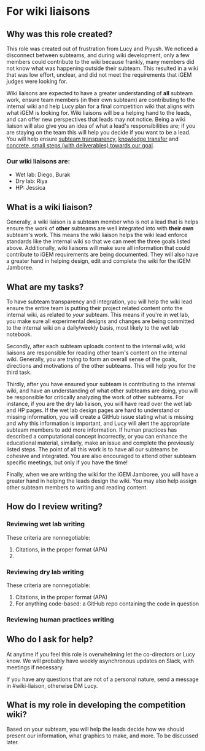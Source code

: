 # For wiki liaisons

<!-- toc -->

## Why was this role created?

This role was created out of frustration from Lucy and Piyush. We noticed a disconnect between subteams, and during wiki development, only a few members could contribute to the wiki because frankly, many members did not know what was happening outside their subteam. This resulted in a wiki that was low effort, unclear, and did not meet the requirements that iGEM judges were looking for.

Wiki liaisons are expected to have a greater understanding of **all** subteam work, ensure team members (in their own subteam) are contributing to the internal wiki and help Lucy plan for a final competition wiki that aligns with what iGEM is looking for. Wiki liaisons will be a helping hand to the leads, and can offer new perspectives that leads may not notice. Being a wiki liaison will also give you an idea of what a lead's responsibilities are; if you are staying on the team this will help you decide if you want to be a lead. You will help ensure [subteam transparency](index.md#subteam-transparency), [knowledge transfer](index.md#knowledge-transfer) and [concrete, small steps (with deliverables) towards our goal](index.md#concrete-small-steps-with-deliverables-towards-our-goal).


### Our wiki liaisons are:

- Wet lab: Diego, Burak
- Dry lab: Riya
- HP: Jessica

## What is a wiki liaison?

Generally, a wiki liaison is a subteam member who is not a lead that is helps ensure the work of **other** subteams are well integrated into with **their own** subteam's work. This means the wiki liaison helps the wiki lead enforce standards like the internal wiki so that we can meet the three goals listed above. Additionally, wiki liaisons will make sure all information that could contribute to iGEM requirements are being documented. They will also have a greater hand in helping design, edit and complete the wiki for the iGEM Jamboree.

## What are my tasks?

To have subteam transparency and integration, you will help the wiki lead ensure the entire team is putting their project related content onto the internal wiki, as related to _your_ subteam. This means if you're in wet lab, you make sure all experimental designs and changes are being committed to the internal wiki on a daily/weekly basis, most likely to the wet lab notebook.

Secondly, after each subteam uploads content to the internal wiki, wiki liaisons are responsible for reading other team's content on the internal wiki. Generally, you are trying to form an overall sense of the goals, directions and motivations of the other subteams. This will help you for the third task.

Thirdly, after you have ensured your subteam is contributing to the internal wiki, and have an understanding of what other subteams are doing, you will be responsible for critically analyzing the work of other subteams. For instance, if you are the dry lab liaison, you will have read over the wet lab and HP pages. If the wet lab design pages are hard to understand or missing information, you will create a GitHub issue stating what is missing and why this information is important, and Lucy will alert the appropriate subteam members to add more information. If human practices has described a computational concept incorrectly, or you can enhance the educational material, similarly, make an issue and complete the previously listed steps. The point of all this work is to have all our subteams be cohesive and integrated. You are also encouraged to attend other subteam specific meetings, but only if you have the time!

Finally, when we are writing the wiki for the iGEM Jamboree, you will have a greater hand in helping the leads design the wiki. You may also help assign other subteam members to writing and reading content.

## How do I review writing?

### Reviewing wet lab writing

These criteria are nonnegotiable:

1. Citations, in the proper format (APA)
2.

### Reviewing dry lab writing

These criteria are nonnegotiable:

1. Citations, in the proper format (APA)
2. For anything code-based: a GitHub repo containing the code in question

### Reviewing human practices writing

## Who do I ask for help?

At anytime if you feel this role is overwhelming let the co-directors or Lucy know. We will probably have weekly asynchronous updates on Slack, with meetings if necessary.

If you have any questions that are not of a personal nature, send a message in #wiki-liaison, otherwise DM Lucy.

## What is my role in developing the competition wiki?

Based on your subteam, you will help the leads decide how we should present our information, what graphics to make, and more. To be discussed later.
